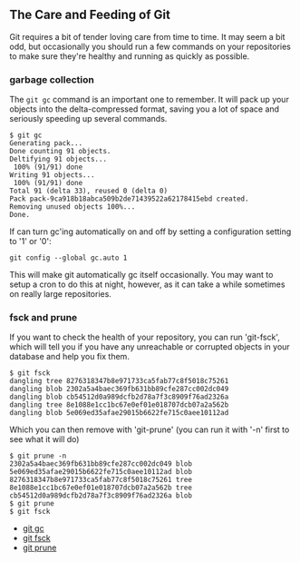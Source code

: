 <!--
SPDX-FileCopyrightText: 2008 Scott Chacon <schacon@gmail.com>
SPDX-FileCopyrightText: 2023 Richard Soderberg <rsoderberg@gmail.com>

SPDX-License-Identifier: CC-BY-SA-3.0
-->

## The Care and Feeding of Git

Git requires a bit of tender loving care from time to time.
It may seem a bit odd,
but occasionally you should run a few commands on your repositories
to make sure they're healthy and running as quickly as possible.

### garbage collection

The `git gc` command is an important one to remember.
It will pack up your objects into the delta-compressed format,
saving you a lot of space and seriously speeding up several commands.

```shell
$ git gc
Generating pack...
Done counting 91 objects.
Deltifying 91 objects...
 100% (91/91) done
Writing 91 objects...
 100% (91/91) done
Total 91 (delta 33), reused 0 (delta 0)
Pack pack-9ca918b18abca509b2de71439522a62178415ebd created.
Removing unused objects 100%...
Done.
```

If can turn gc'ing automatically on and off
by setting a configuration setting to '1' or '0':

```shell
git config --global gc.auto 1
```

This will make git automatically gc itself occasionally.
You may want to setup a cron to do this at night,
however,
as it can take a while sometimes on really large repositories.

### fsck and prune

If you want to check the health of your repository,
you can run 'git-fsck',
which will tell you if you have any unreachable
or corrupted objects in your database
and help you fix them.

```shell
$ git fsck
dangling tree 8276318347b8e971733ca5fab77c8f5018c75261
dangling blob 2302a5a4baec369fb631bb89cfe287cc002dc049
dangling blob cb54512d0a989dcfb2d78a7f3c8909f76ad2326a
dangling tree 8e1088e1cc1bc67e0ef01e018707dcb07a2a562b
dangling blob 5e069ed35afae29015b6622fe715c0aee10112ad
```

Which you can then remove with 'git-prune'
(you can run it with '-n' first to see what it will do)

```shell
$ git prune -n
2302a5a4baec369fb631bb89cfe287cc002dc049 blob
5e069ed35afae29015b6622fe715c0aee10112ad blob
8276318347b8e971733ca5fab77c8f5018c75261 tree
8e1088e1cc1bc67e0ef01e018707dcb07a2a562b tree
cb54512d0a989dcfb2d78a7f3c8909f76ad2326a blob
$ git prune
$ git fsck
```

- [git gc](http://www.kernel.org/pub/software/scm/git/docs/git-gc.html)
- [git fsck](http://www.kernel.org/pub/software/scm/git/docs/git-fsck.html)
- [git prune](http://www.kernel.org/pub/software/scm/git/docs/git-prune.html)
